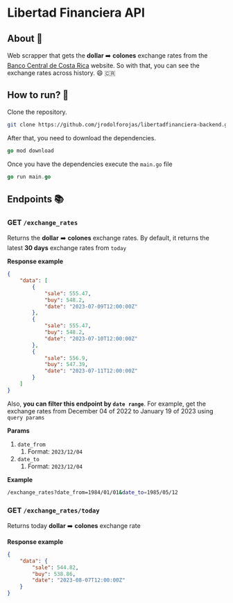 # Libertad Financiera API

## About 💸

Web scrapper that gets the **************dollar************** ➡️ ****************colones**************** exchange rates from the [Banco Central de Costa Rica](https://gee.bccr.fi.cr/indicadoreseconomicos/Cuadros/frmVerCatCuadro.aspx?idioma=1&CodCuadro=%20400) website. So with that, you can see the exchange rates across history. 😄 🇨🇷

## How to run? 🤔

Clone the repository.

```bash
git clone https://github.com/jrodolforojas/libertadfinanciera-backend.git
```

After that, you need to download the dependencies.

```go
go mod download
```

Once you have the dependencies execute the `main.go` file

```go
go run main.go
```

## Endpoints 📚

### GET `/exchange_rates`

Returns the **************dollar************** ➡️ ****************colones**************** exchange rates. By default, it returns the latest ******30 days****** exchange rates from `today`

******************Response example******************

```json
{
    "data": [
        {
            "sale": 555.47,
            "buy": 548.2,
            "date": "2023-07-09T12:00:00Z"
        },
        {
            "sale": 555.47,
            "buy": 548.2,
            "date": "2023-07-10T12:00:00Z"
        },
        {
            "sale": 556.9,
            "buy": 547.39,
            "date": "2023-07-11T12:00:00Z"
        }
    ]
}
```

Also, **you can filter this endpoint by `date range`**. For example, get the exchange rates from December 04 of 2022 to January 19 of 2023 using `query params`

************Params************

1. `date_from`
    1. Format: `2023/12/04`
2. `date_to`
    1. Format: `2023/12/04`

**************Example**************

```bash
/exchange_rates?date_from=1984/01/01&date_to=1985/05/12
```

### GET `/exchange_rates/today`

Returns today **************dollar************** ➡️ ****************colones**************** exchange rate

********************************Response example********************************

```json
{
    "data": {
        "sale": 544.82,
        "buy": 538.86,
        "date": "2023-08-07T12:00:00Z"
    }
}
```
